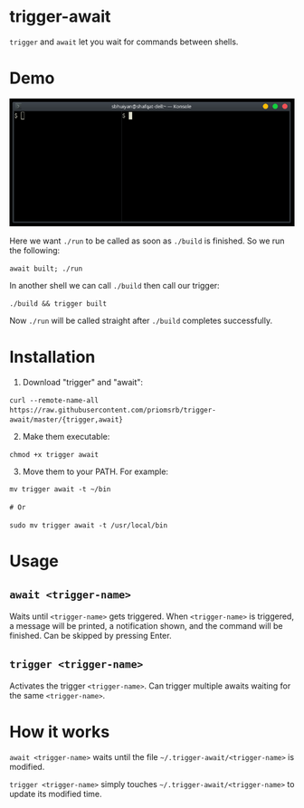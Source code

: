 # trigger-await
`trigger` and `await` let you wait for commands between shells.

# Demo

![](demo.gif)

Here we want `./run` to be called as soon as `./build` is finished. So we run the following:

`await built; ./run`

In another shell we can call `./build` then call our trigger:

`./build && trigger built`

Now `./run` will be called straight after `./build` completes successfully.

# Installation

1. Download "trigger" and "await":

```curl --remote-name-all https://raw.githubusercontent.com/priomsrb/trigger-await/master/{trigger,await}```

2. Make them executable:

```chmod +x trigger await```

3. Move them to your PATH. For example:

```
mv trigger await -t ~/bin

# Or

sudo mv trigger await -t /usr/local/bin
```

# Usage

## `await <trigger-name>`

Waits until `<trigger-name>` gets triggered. When `<trigger-name>` is triggered, a message will be printed, a notification shown, and the command will be finished. Can be skipped by pressing Enter.

## `trigger <trigger-name>`

Activates the trigger `<trigger-name>`. Can trigger multiple awaits waiting for the same `<trigger-name>`.

# How it works

`await <trigger-name>` waits until the file `~/.trigger-await/<trigger-name>` is modified.

`trigger <trigger-name>` simply touches `~/.trigger-await/<trigger-name>` to update its modified time.
